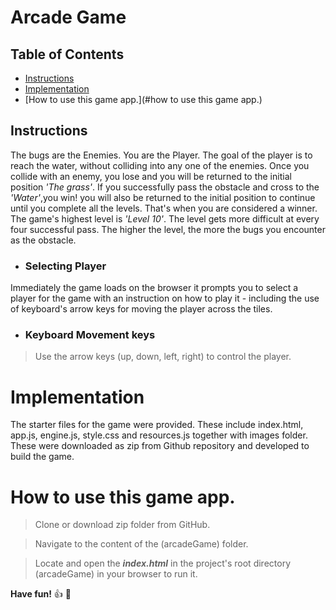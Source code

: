 # Arcade Game
## Table of Contents

* [Instructions](#instructions)
* [Implementation](#implementation)
* [How to use this game app.](#how to use this game app.)

## Instructions

The bugs are the Enemies. You are the Player. The goal of the player is to reach the water, without colliding into any one of the enemies. Once you collide with an enemy, you lose and you will be returned to the initial position *'The grass'*. If you successfully pass the obstacle and cross to the *'Water'*,you win! you will also be returned to the initial position to continue until you complete all the levels. That's when you are considered a winner. The game's highest level is *'Level 10'*. The level gets more difficult at every four successful pass. The higher the level, the more the bugs you encounter as the obstacle.

* ### Selecting Player

Immediately the game loads on the browser it prompts you to select a player for the game with an instruction on how to play it - including the use of keyboard's arrow keys for moving the player across the tiles.

* ### Keyboard Movement keys

> Use the arrow keys (up, down, left, right) to control the player.

# Implementation
The starter files for the game were provided. These include index.html, app.js, engine.js, style.css and resources.js together with images folder. These were downloaded as zip from Github repository and developed to build the game.

# How to use this game app.

> Clone or download zip folder from GitHub.

> Navigate to the content of the (arcadeGame) folder.

> Locate and open the **_index.html_** in the project's root directory (arcadeGame) in your browser to run it.

**Have fun!** :+1: :tada:
